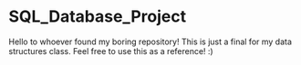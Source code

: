 # SQL_Database_Project

Hello to whoever found my boring repository! 
This is just a final for my data structures class.
Feel free to use this as a reference! :)
